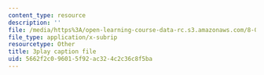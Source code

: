 ```yaml
---
content_type: resource
description: ''
file: /media/https%3A/open-learning-course-data-rc.s3.amazonaws.com/8-03sc-physics-iii-vibrations-and-waves-fall-2016/5662f2c096015f92ac324c2c36c8f5ba_mqhO9GT8hD4.vtt
file_type: application/x-subrip
resourcetype: Other
title: 3play caption file
uid: 5662f2c0-9601-5f92-ac32-4c2c36c8f5ba
---
```

